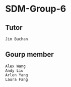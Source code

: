 # SDM-Group-6


## Tutor
    Jim Buchan

## Gourp member
    Alex Wang
    Andy Liu
    Arlen Yang
    Laura Fang
